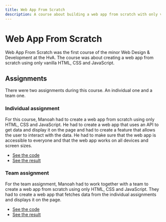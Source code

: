 ```yaml
---
title: Web App From Scratch
description: A course about building a web app from scratch with only vanilla HTML, CSS and JavaScript.
---
```


# Web App From Scratch

Web App From Scratch was the first course of the minor Web Design & Development at the HvA. The course was about creating a web app from scratch using only vanilla HTML, CSS and JavaScript.

## Assignments

There were two assignments during this course. An individual one and a team one.

### Individual assignment

For this course, Manoah had to create a web app from scratch using only HTML, CSS and JavaScript. He had to create a web app that uses an API to get data and display it on the page and had to create a feature that allows the user to interact with the data. He had to make sure that the web app is accessible to everyone and that the web app works on all devices and screen sizes.

- [See the code](https://github.com/mtdvlpr/web-app-from-scratch-2324)
- [See the result](https://mtdvlpr.github.io/web-app-from-scratch-2324/)

### Team assignment

For the team assignment, Manoah had to work together with a team to create a web app from scratch using only HTML, CSS and JavaScript. They had to create a web app that fetches data from the individual assignments and displays it on the page.

- [See the code](https://github.com/mtdvlpr/web-app-from-scratch-2324-team)
- [See the result](https://mtdvlpr.github.io/web-app-from-scratch-2324-team/)
